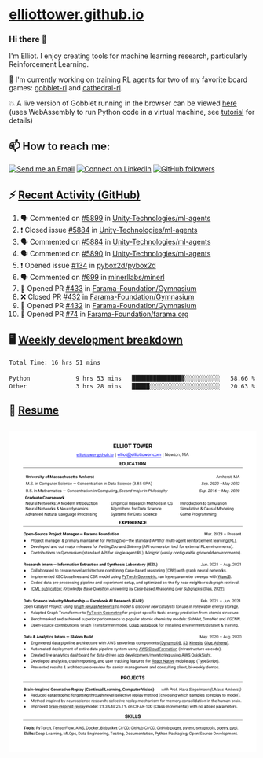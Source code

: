 # [elliottower.github.io](https://github.com/elliottower/elliottower.github.io)

### Hi there 👋

I'm Elliot. I enjoy creating tools for machine learning research, particularly Reinforcement Learning. 

🚀 I'm currently working on training RL agents for two of my favorite board games: [gobblet-rl](https://github.com/elliottower/gobblet-rl) and [cathedral-rl](https://github.com/elliottower/cathedral-rl). 

💥 A live version of Gobblet running in the browser can be viewed [here](https://elliottower.github.io/gobblet-rl/) (uses WebAssembly to run Python code in a virtual machine, see [tutorial](https://github.com/elliottower/gobblet-rl/blob/main/tutorials/WebAssembly/web_assembly.md) for details)


## 📫 How to reach me:

 [![Send me an Email](https://img.shields.io/badge/email-elliot%40elliottower.com-blue)](mailto:elliot@elliottower.com)
 [![Connect on LinkedIn](https://img.shields.io/badge/--linkedin?label=LinkedIn&logo=LinkedIn&style=social)](https://www.linkedin.com/in/elliot-tower)
 [![GitHub followers](https://img.shields.io/github/followers/elliottower?style=social)](https://github.com/elliottower/)
 

## ⚡ [Recent Activity (GitHub)](https://github.com/elliottower)

<!--START_SECTION:activity-->
1. 🗣 Commented on [#5899](https://github.com/Unity-Technologies/ml-agents/issues/5899) in [Unity-Technologies/ml-agents](https://github.com/Unity-Technologies/ml-agents)
2. ❗️ Closed issue [#5884](https://github.com/Unity-Technologies/ml-agents/issues/5884) in [Unity-Technologies/ml-agents](https://github.com/Unity-Technologies/ml-agents)
3. 🗣 Commented on [#5884](https://github.com/Unity-Technologies/ml-agents/issues/5884) in [Unity-Technologies/ml-agents](https://github.com/Unity-Technologies/ml-agents)
4. 🗣 Commented on [#5890](https://github.com/Unity-Technologies/ml-agents/issues/5890) in [Unity-Technologies/ml-agents](https://github.com/Unity-Technologies/ml-agents)
5. ❗️ Opened issue [#134](https://github.com/pybox2d/pybox2d/issues/134) in [pybox2d/pybox2d](https://github.com/pybox2d/pybox2d)
6. 🗣 Commented on [#699](https://github.com/minerllabs/minerl/issues/699) in [minerllabs/minerl](https://github.com/minerllabs/minerl)
7. 💪 Opened PR [#433](https://github.com/Farama-Foundation/Gymnasium/pull/433) in [Farama-Foundation/Gymnasium](https://github.com/Farama-Foundation/Gymnasium)
8. ❌ Closed PR [#432](https://github.com/Farama-Foundation/Gymnasium/pull/432) in [Farama-Foundation/Gymnasium](https://github.com/Farama-Foundation/Gymnasium)
9. 💪 Opened PR [#432](https://github.com/Farama-Foundation/Gymnasium/pull/432) in [Farama-Foundation/Gymnasium](https://github.com/Farama-Foundation/Gymnasium)
10. 💪 Opened PR [#74](https://github.com/Farama-Foundation/farama.org/pull/74) in [Farama-Foundation/farama.org](https://github.com/Farama-Foundation/farama.org)
<!--END_SECTION:activity-->


## 🖥️ [Weekly development breakdown](https://wakatime.com/@elliottower)
<!--START_SECTION:waka-->

```text
Total Time: 16 hrs 51 mins

Python             9 hrs 53 mins   ██████████████▓░░░░░░░░░░   58.66 %
Other              3 hrs 28 mins   █████░░░░░░░░░░░░░░░░░░░░   20.63 %
```

<!--END_SECTION:waka-->


## 📄 [Resume](https://elliottower.github.io/src/pdf/resume.pdf)

<!-- PDF-TO-MARKDOWN:START -->
![Page 1](src/png/page1.png "Page 1")
---
<!-- PDF-TO-MARKDOWN:END -->
